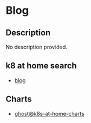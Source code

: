 # Blog

## Description

No description provided.

## k8 at home search

- [blog](https://nanne.dev/k8s-at-home-search/#/blog)

## Charts

- [ghost@k8s-at-home-charts](https://k8s-at-home.com/charts/)
